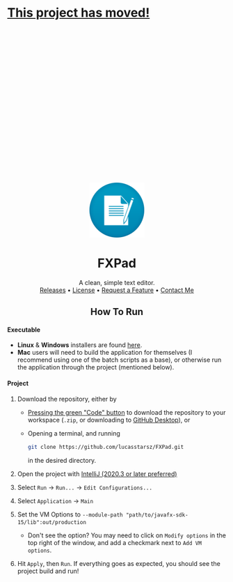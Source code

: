 # [This project has moved!](https://github.com/lucasstarsz/Compose)
<br/><br/><br/><br/><br/><br/><br/><br/><br/><br/><br/><br/><br/><br/><br/><br/><br/><br/><br/><br/>

<div align="center">
    <img src="https://raw.githubusercontent.com/lucasstarsz/FXPad/main/.github/fxpad_png.png" 
width="25%" height="25%" alt="FXPad image"/>
    <h1>FXPad</h1>
    <span>A clean, simple text editor.<br/></span>
    <span>
        <a href="https://github.com/lucasstarsz/FXPad/releases">
            Releases</a>
        • 
        <a href="https://github.com/lucasstarsz/FXPad/blob/main/LICENSE">
            License</a>
        •
        <a href="https://github.com/lucasstarsz/FXPad/issues">
        	Request a Feature</a>
        •
        <a href="mailto:andrewrcdey@gmail.com">
            Contact Me
        </a>
    </span>
</div>
<h2 align="center">How To Run</h2>

#### Executable

- **Linux** & **Windows** installers are found [here](https://github.com/lucasstarsz/FXPad/releases).
- **Mac** users will need to build the application for themselves (I recommend using one of the batch scripts as a base), or otherwise run the application through the project (mentioned below).

#### Project

1. Download the repository, either by

    - [Pressing the green "Code" button](https://i.imgur.com/pw92PNf.png) to download the repository to your
      workspace (`.zip`, or downloading to [GitHub Desktop](https://desktop.github.com/)), or

    - Opening a terminal, and running

      ```bash
      git clone https://github.com/lucasstarsz/FXPad.git
      ```

      in the desired directory.

2. Open the project with [IntelliJ (2020.3 or later preferred)](https://www.jetbrains.com/idea/download/)

3. Select `Run` → `Run...` → `Edit Configurations...`

4. Select `Application` → `Main`

5. Set the VM Options to `--module-path "path/to/javafx-sdk-15/lib":out/production`
   
    - Don't see the option? You may need to click on `Modify options` in the top right of the window, and add a checkmark next to `Add VM options`.
    
6. Hit `Apply`, then `Run`. If everything goes as expected, you should see the project build and run!
